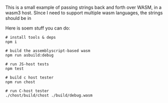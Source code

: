 This is a small example of passing strings back and forth over WASM, in a wasm3 host. SInce I need to support multiple wasm languages, the strings should be in 

Here is soem stuff you can do:
```
# install tools & deps
npm i 

# build the assemblyscript-based wasm
npm run asbuild:debug

# run JS-host tests
npm test

# build c host tester
npm run chost

# run C-host tester
./chost/build/chost ./build/debug.wasm
```